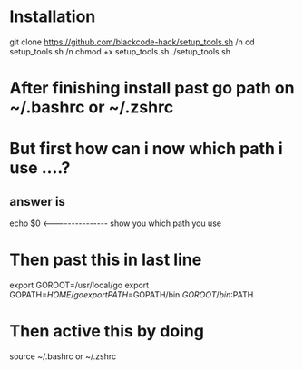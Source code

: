 # Installation
git clone https://github.com/blackcode-hack/setup_tools.sh /n
cd setup_tools.sh /n
chmod +x setup_tools.sh
./setup_tools.sh

# After finishing install past go path on ~/.bashrc or ~/.zshrc
# But first how can i now which path i use ....?
## answer is
echo $0    <--------------- show you which path you use 
# Then past this in last line 
export GOROOT=/usr/local/go
export GOPATH=$HOME/go
export PATH=$GOPATH/bin:$GOROOT/bin:$PATH

# Then active this by doing 
source ~/.bashrc  or  ~/.zshrc
